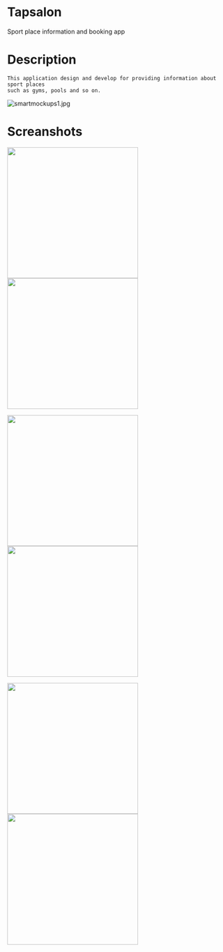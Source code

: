 # Tapsalon

Sport place information and booking app

# Description

    This application design and develop for providing information about sport places 
    such as gyms, pools and so on.

![smartmockups1.jpg](screenshots%2Fsmartmockups1.jpg)

# Screanshots

<img src="screenshots%2Fdevice-2019-07-01-115650.png" style="width: 300px;">    <img src="screenshots%2Fdevice-2019-07-01-115953.jpg" style="width: 300px; ">

 <img src="screenshots%2Fdevice-2019-07-01-120055.jpg" style="width: 300px; ">   <img src="screenshots%2Fdevice-2019-07-01-120356.jpg" style="width: 300px;">

<img src="screenshots%2Fdevice-2019-07-01-131658.png" style="width: 300px; ">     <img src="screenshots%2Fdevice-2019-07-01-131954.png" style="width: 300px; "> 




